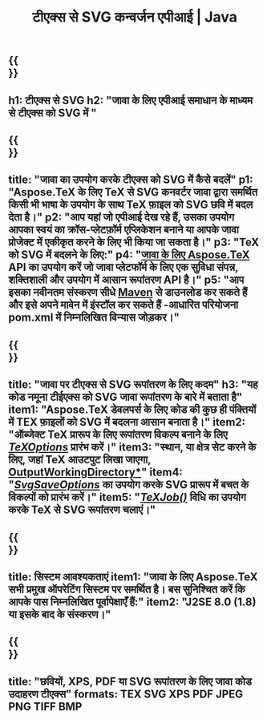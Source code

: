 ﻿---
translation: true
template: /_templates/_conversion-child-java.md
title: टीएक्स से SVG कन्वर्जन एपीआई | Java
description: "टीएक्स से SVG रूपांतरण कार्यक्षमता। इस ऑन-प्रिमाइसेस जावा लाइब्रेरी को अपने प्रोजेक्ट में एकीकृत करें या टीएक्स को SVG में बदलने के लिए क्रॉस-प्लेटफ़ॉर्म एप्लिकेशन का उपयोग करें।"
keywords: TEX टू SVG एपीआई जावा, TEX2SVG इंटीग्रेट
url: /java/conversion/tex-to-svg/
family: tex
platformtag: java
feature: conversion
informat: TEX
outformat: SVG
otherformats: BMP PNG JPEG TIFF PDF XPS
---

{{<section banner>}}
---
h1: टीएक्स से SVG
h2: "जावा के लिए एपीआई समाधान के माध्यम से टीएक्स को SVG में "
---

{{<section overview>}}
---
title: "जावा का उपयोग करके टीएक्स को SVG में कैसे बदलें"
p1: "Aspose.TeX के लिए TeX से SVG कनवर्टर जावा द्वारा समर्थित किसी भी भाषा के उपयोग के साथ TeX फ़ाइल को SVG छवि में बदल देता है।"
p2: "आप यहां जो एपीआई देख रहे हैं, उसका उपयोग आपका स्वयं का क्रॉस-प्लेटफ़ॉर्म एप्लिकेशन बनाने या आपके जावा प्रोजेक्ट में एकीकृत करने के लिए भी किया जा सकता है।"
p3: "TeX को SVG में बदलने के लिए:"
p4: "[जावा के लिए Aspose.TeX](https://products.aspose.com/tex/java) API का उपयोग करें जो जावा प्लेटफॉर्म के लिए एक सुविधा संपन्न, शक्तिशाली और उपयोग में आसान रूपांतरण API है।"
p5: "आप इसका नवीनतम संस्करण सीधे [Maven](https://repository.aspose.com/webapp/#/artifacts/browse/tree/General/repo/com/aspose/aspose-tex) से डाउनलोड कर सकते हैं और इसे अपने मावेन में इंस्टॉल कर सकते हैं -आधारित परियोजना pom.xml में निम्नलिखित विन्यास जोड़कर।"
---

{{<section feature1>}}
---
title: "जावा पर टीएक्स से SVG रूपांतरण के लिए कदम"
h3: "यह कोड नमूना टीईएक्स को SVG जावा रूपांतरण के बारे में बताता है"
item1: "Aspose.TeX डेवलपर्स के लिए कोड की कुछ ही पंक्तियों में TEX फ़ाइलों को SVG में बदलना आसान बनाता है।"
item2: "ऑब्जेक्ट TeX प्रारूप के लिए रूपांतरण विकल्प बनाने के लिए [*TeXOptions*](https://reference.aspose.com/tex/java/com.aspose.tex/TeXOptions) प्रारंभ करें।"
item3: "स्थान, या क्षेत्र सेट करने के लिए, जहां TeX आउटपुट लिखा जाएगा, [OutputWorkingDirectory*](https://reference.aspose.com/tex/java/com.asposeकाउपयोगकरकेआउटपुटकेलिएसिस्टमवर्किंगडायरेक्टरीसेटकरें।tex/TeXOptions#getOutputWorkingDirectory--)"
item4: "[*SvgSaveOptions*](https://reference.aspose.com/tex/java/com.aspose.tex.rendering/SvgSaveOptions) का उपयोग करके SVG प्रारूप में बचत के विकल्पों को प्रारंभ करें।"
item5: "[*TeXJob()*](https://reference.aspose.com/tex/java/com.aspose.tex/TeXJob) विधि का उपयोग करके TeX से SVG रूपांतरण चलाएं।"
---

{{<section feature2>}}
---
title: सिस्टम आवश्यकताएं
item1: "जावा के लिए Aspose.TeX सभी प्रमुख ऑपरेटिंग सिस्टम पर समर्थित है। बस सुनिश्चित करें कि आपके पास निम्नलिखित पूर्वापेक्षाएँ हैं:"
item2: "J2SE 8.0 (1.8) या इसके बाद के संस्करण।"
---

{{<section widget>}}
---
title: "छवियों, XPS, PDF या SVG रूपांतरण के लिए जावा कोड उदाहरण टीएक्स"
formats: TEX SVG XPS PDF JPEG PNG TIFF BMP
---